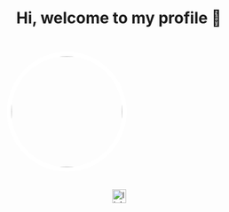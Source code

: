 <style>
    .banner{
        background-image: url('https://media.licdn.com/dms/image/D4E16AQELu60SFPXOrg/profile-displaybackgroundimage-shrink_350_1400/0/1681275413600?e=1687996800&v=beta&t=ND1XkT2pzAp71FNhr3Map11-GMniyx9fcIY-1u7cynM');
        width: auto;
        height: 250px;
        background-size: contain;
        background-repeat: no-repeat;
    }
    .imgprofile{
        width: 200px;
        height: 200px;
        background-image: url('https://media.licdn.com/dms/image/D4E03AQElmqdoOI089A/profile-displayphoto-shrink_400_400/0/1681273565600?e=1687996800&v=beta&t=NmamIxHEskOSZVymYQb82l2CqZGRfKp3AlOzOnD2UCU');
        background-size: contain;
        background-repeat: no-repeat;
        align-self: flex-start;
        border: 8px solid #FFF;
        border-radius: 50%;
        margin-top: 25px;
        margin-left: 50px;
    }
</style>

<h1 align="center">Hi, welcome to my profile 👋</h1>

<div class="banner">
  <img class="imgprofile">
</div>

###

<div align="center">
  <a href= "https://www.linkedin.com/in/litzisanchez/">
  <img src="https://img.shields.io/static/v1?message=LinkedIn&logo=linkedin&label=&color=0077B5&logoColor=white&labelColor=&style=for-the-badge" height="25" alt="linkedin logo"  /> </a>
</div>


